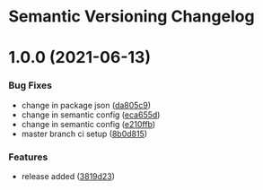 # Semantic Versioning Changelog

# 1.0.0 (2021-06-13)


### Bug Fixes

* change in package json ([da805c9](https://github.com/ideabreed/nepali-calendar-react/commit/da805c9876b62dee0a0c69ea5e79f87276e2def0))
* change in semantic config ([eca655d](https://github.com/ideabreed/nepali-calendar-react/commit/eca655d771ea95a19fbd15964b7327b4bd58c3db))
* change in semantic config ([e210ffb](https://github.com/ideabreed/nepali-calendar-react/commit/e210ffb8cfa454e968eef800e59fb9a510a60028))
* master branch ci setup ([8b0d815](https://github.com/ideabreed/nepali-calendar-react/commit/8b0d815a4cd2483998dda7bf1816a3f67a814bf8))


### Features

* release added ([3819d23](https://github.com/ideabreed/nepali-calendar-react/commit/3819d23a8dc32bafc9e52b14cdba0248a41badbb))
